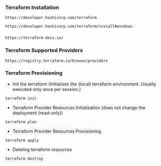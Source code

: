 ### Terraform Installation
```
https://developer.hashicorp.com/terraform
```
```
https://developer.hashicorp.com/terraform/install#windows
```
### 
```
https://terraform-docs.io/
```
### Terraform Supported Providers
```
https://registry.terraform.io/browse/providers
```

### Terraform Provisioning
-  Init the terraform (Initializes the (local) terraform environment. Usually executed only once per session.)
```
terraform init
```
- Terraform Provider Resources Initialization (does not change the deployment (read-only))
```
terraform plan
```
- Terraform Provider Resources Provisioning
```
terraform apply
```
- Deleting terraform resources
```
terraform destroy
```
